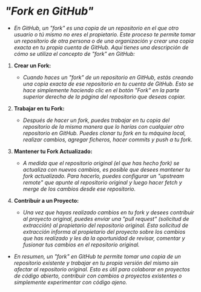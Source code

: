 <!-- Autor: Daniel Benjamin Perez Morales -->
<!-- GitHub: https://github.com/DanielPerezMoralesDev13 -->
<!-- Correo electrónico: danielperezdev@proton.me -->

# ***"Fork en GitHub"***

- *En GitHub, un "fork" es una copia de un repositorio en el que otro usuario o tú mismo no eres el propietario. Este proceso te permite tomar un repositorio de otra persona o de una organización y crear una copia exacta en tu propia cuenta de GitHub. Aquí tienes una descripción de cómo se utiliza el concepto de "fork" en GitHub:*

1. **Crear un Fork:**

   - *Cuando haces un "fork" de un repositorio en GitHub, estás creando una copia exacta de ese repositorio en tu cuenta de GitHub. Esto se hace simplemente haciendo clic en el botón "Fork" en la parte superior derecha de la página del repositorio que deseas copiar.*

2. **Trabajar en tu Fork:**

   - *Después de hacer un fork, puedes trabajar en tu copia del repositorio de la misma manera que lo harías con cualquier otro repositorio en GitHub. Puedes clonar tu fork en tu máquina local, realizar cambios, agregar ficheros, hacer commits y push a tu fork.*

3. **Mantener tu Fork Actualizado:**

   - *A medida que el repositorio original (el que has hecho fork) se actualiza con nuevos cambios, es posible que desees mantener tu fork actualizado. Para hacerlo, puedes configurar un "upstream remote" que apunte al repositorio original y luego hacer fetch y merge de los cambios desde ese repositorio.*

4. **Contribuir a un Proyecto:**

   - *Una vez que hayas realizado cambios en tu fork y desees contribuir al proyecto original, puedes enviar una "pull request" (solicitud de extracción) al propietario del repositorio original. Esta solicitud de extracción informa al propietario del proyecto sobre los cambios que has realizado y les da la oportunidad de revisar, comentar y fusionar tus cambios en el repositorio original.*

- *En resumen, un "fork" en GitHub te permite tomar una copia de un repositorio existente y trabajar en tu propia versión del mismo sin afectar al repositorio original. Esto es útil para colaborar en proyectos de código abierto, contribuir con cambios a proyectos existentes o simplemente experimentar con código ajeno.*
